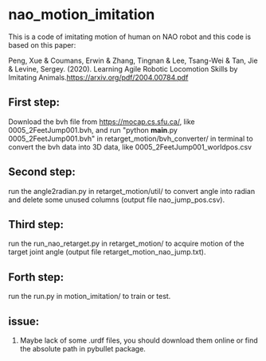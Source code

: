 # nao_motion_imitation

This is a code of imitating motion of human on NAO robot and this code is based on this paper:

Peng, Xue & Coumans, Erwin & Zhang, Tingnan & Lee, Tsang-Wei & Tan, Jie & Levine, Sergey. (2020). Learning Agile Robotic Locomotion Skills by Imitating Animals.https://arxiv.org/pdf/2004.00784.pdf


## First step:

Download the bvh file from https://mocap.cs.sfu.ca/, like 0005_2FeetJump001.bvh, and run "python __main__.py 0005_2FeetJump001.bvh" in retarget_motion/bvh_converter/ in terminal to convert the bvh data into 3D data, like 0005_2FeetJump001_worldpos.csv

## Second step:

run the angle2radian.py in retarget_motion/util/ to convert angle into radian and delete some unused columns (output file nao_jump_pos.csv).

## Third step:

run the run_nao_retarget.py in retarget_motion/ to acquire motion of the target joint angle (output file retarget_motion_nao_jump.txt).

## Forth step:

run the run.py in motion_imitation/ to train or test.

## issue:

1. Maybe lack of some .urdf files, you should download them online or find the absolute path in pybullet package.
